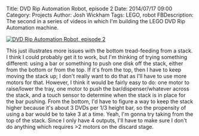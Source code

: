 ﻿Title: DVD Rip Automation Robot, episode 2
Date: 2014/07/17 09:00
Category: Projects
Author: Josh Wickham
Tags: LEGO, robot
FBDescription: The second in a series of videos in which I'm building the LEGO DVD Rip Automation machine.

[![DVD Rip Automation Robot, episode 2](http://img.youtube.com/vi/vC-L88VDpRo/0.jpg)](http://www.youtube.com/watch?v=vC-L88VDpRo)

<p>This just illustrates more issues with the bottom tread-feeding from a stack. I think I could probably get it to work, but I'm thinking of trying something different: using a bar or something to push one disk off the stack, either from the bottom or from the top. If it's from the top, then I have to keep moving the stack up; I don't really want to do that as I'll have to use more motors for that. However, I think it would be fairly easy to do: one motor to raise/lower the tray, one motor to push the bar/dispenser/whatever across the stack, and a touch sensor to determine when the stack is in place for the bar pushing. From the bottom, I'd have to figure a way to keep the stack higher because it's about 3 DVDs per 1/3 height bar, so the propensity of using a bar would be to take 3 at a time. Yeah, I'm gonna try taking from the top of the stack. Since I only have 4 outputs, I'll have to make sure I don't do anything which requires &gt;2 motors on the discard stage.</p>